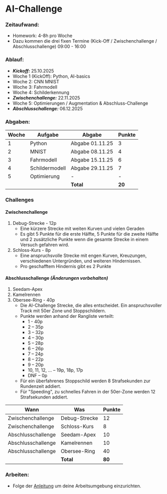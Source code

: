 # AI-Challenge

### Zeitaufwand:
- Homework: 4-8h pro Woche
- Dazu kommen die drei fixen Termine (Kick-Off / Zwischenchallenge / Abschlusschallenge) 09:00 - 16:00

### Ablauf:

- ***Kickoff:*** 25.10.2025
- Woche 1 (KickOff): Python, AI-basics
- Woche 2: CNN MNIST 
- Woche 3: Fahrmodell
- Woche 4: Schilderkennung
- ***Zwischenchallenge:*** 22.11.2025
- Woche 5: Optimierungen / Augmentation & Abschluss-Challenge
- ***Abschlusschallenge:*** 06.12.2025

### Abgaben:
|  Woche | Aufgabe        | Abgabe          | Punkte |
|--------|----------------|-----------------|--------|
| 1      | Python         | Abgabe 01.11.25 | 3      |
| 2      | MNIST          | Abgabe 08.11.25 | 4      |
| 3      | Fahrmodell     | Abgabe 15.11.25 | 6      |
| 4      | Schildermodell | Abgabe 29.11.25 | 7      |
| 5      | Optimierung    | -               | -      |
|        |                | **Total**       | **20** |

### Challenges

#### Zwischenchallenge
1. Debug-Strecke - 12p
    - Eine kürzere Strecke mit weiten Kurven und vielen Geraden
    - Es gibt 5 Punkte für die erste Hälfte, 5 Punkte für die zweite Hälfte und 2 zusätzliche Punkte wenn die gesamte Strecke in einem Versuch gefahren wird.
2. Schloss-Kurs - 8p
    - Eine anspruchsvolle Strecke mit engen Kurven, Kreuzungen, verschiedenen Untergründen, und weiteren Hindernissen.
    - Pro geschafftem Hindernis gibt es 2 Punkte


#### Abschlusschallenge *(Änderungen vorbehalten)*

1. Seedam-Apex
2. Kamelrennen
3. Obersee-Ring - 40p
    - Die AI-Challenge Strecke, die alles entscheidet. Ein anspruchsvoller Track mit 50er Zone und Stoppschildern.
    - Punkte werden anhand der Rangliste verteilt:
      - 1 - 40p
      - 2 – 35p
      - 3 – 32p
      - 4 – 30p
      - 5 – 28p
      - 6 – 26p
      - 7 – 24p
      - 8 – 22p
      - 9 – 20p
      - 10, 11, 12, ... – 19p, 18p, 17p
      - DNF – 0p
   - Für ein überfahrenes Stoppschild werden 8 Strafsekunden zur Rundenzeit addiert.
   - Für "Speeding", zu schnelles Fahren in der 50er-Zone werden 12 Strafsekunden addiert.

| Wann               | Was           | Punkte |
|--------------------|---------------|--------|
| Zwischenchallenge  | Debug-Strecke | 12     |
| Zwischenchallenge  | Schloss-Kurs  | 8      |
| Abschlusschallenge | Seedam-Apex   | 10     |
| Abschlusschallenge | Kamelrennen   | 10     |
| Abschlusschallenge | Obersee-Ring  | 40     |
|                    | **Total**     | **80** |

### Arbeiten:
- Folge der [Anleitung](./Anleitungen/Anleitung%20Arbeitsumgebung%20Coder.pdf) um deine Arbeitsumgebung einzurichten.
